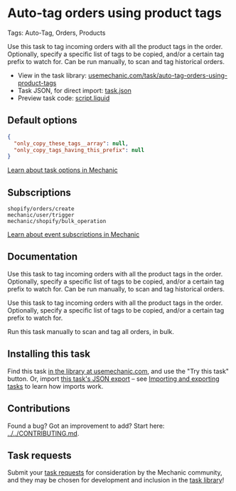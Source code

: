 # Auto-tag orders using product tags

Tags: Auto-Tag, Orders, Products

Use this task to tag incoming orders with all the product tags in the order. Optionally, specify a specific list of tags to be copied, and/or a certain tag prefix to watch for. Can be run manually, to scan and tag historical orders.

* View in the task library: [usemechanic.com/task/auto-tag-orders-using-product-tags](https://usemechanic.com/task/auto-tag-orders-using-product-tags)
* Task JSON, for direct import: [task.json](../../tasks/auto-tag-orders-using-product-tags.json)
* Preview task code: [script.liquid](./script.liquid)

## Default options

```json
{
  "only_copy_these_tags__array": null,
  "only_copy_tags_having_this_prefix": null
}
```

[Learn about task options in Mechanic](https://docs.usemechanic.com/article/471-task-options)

## Subscriptions

```liquid
shopify/orders/create
mechanic/user/trigger
mechanic/shopify/bulk_operation
```

[Learn about event subscriptions in Mechanic](https://docs.usemechanic.com/article/408-subscriptions)

## Documentation

Use this task to tag incoming orders with all the product tags in the order. Optionally, specify a specific list of tags to be copied, and/or a certain tag prefix to watch for. Can be run manually, to scan and tag historical orders.

Use this task to tag incoming orders with all the product tags in the order. Optionally, specify a specific list of tags to be copied, and/or a certain tag prefix to watch for.

Run this task manually to scan and tag all orders, in bulk.

## Installing this task

Find this task [in the library at usemechanic.com](https://usemechanic.com/task/auto-tag-orders-using-product-tags), and use the "Try this task" button. Or, import [this task's JSON export](../../tasks/auto-tag-orders-using-product-tags.json) – see [Importing and exporting tasks](https://docs.usemechanic.com/article/505-importing-and-exporting-tasks) to learn how imports work.

## Contributions

Found a bug? Got an improvement to add? Start here: [../../CONTRIBUTING.md](../../CONTRIBUTING.md).

## Task requests

Submit your [task requests](https://mechanic.canny.io/task-requests) for consideration by the Mechanic community, and they may be chosen for development and inclusion in the [task library](https://tasks.mechanic.dev/)!
